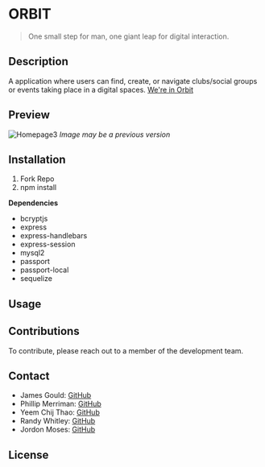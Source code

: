# ORBIT # 
> One small step for man, one giant leap for digital interaction.

## Description ##
A application where users can find, create, or navigate clubs/social groups or events taking place in a digital spaces. 
[We're in Orbit](https://wereinorbit.herokuapp.com/)
## Preview ##
![Homepage3](https://user-images.githubusercontent.com/70240665/105425243-968c3280-5c0e-11eb-94ae-02c374bb5148.png)
*Image may be a previous version*


## Installation ##
1. Fork Repo
2. npm install

**Dependencies**
- bcryptjs
- express
- express-handlebars
- express-session
- mysql2
- passport
- passport-local
- sequelize

## Usage ##


## Contributions ##
To contribute, please reach out to a member of the development team.

## Contact ##
- James Gould: [GitHub](https://github.com/nobleburgundy)
- Phillip Merriman: [GitHub](https://github.com/phillipmerriman)
- Yeem Chij Thao: [GitHub](https://github.com/ycthao)
- Randy Whitley: [GitHub](https://github.com/randyWhitley)
- Jordon Moses: [GitHub](https://github.com/UrkelX)

## License ##